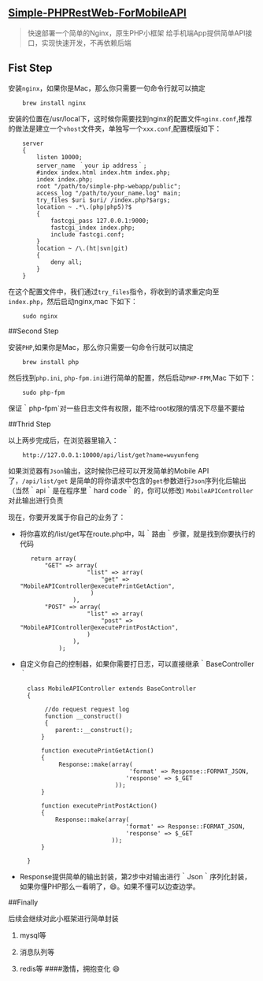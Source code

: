 ## [Simple-PHPRestWeb-ForMobileAPI](https://github.com/wuyunfeng/Simple-PHPRestWeb-ForMobileAPI.git)

> 快速部署一个简单的Nginx，原生PHP小框架 给手机端App提供简单API接口，实现快速开发，不再依赖后端

## Fist Step

安装`nginx`，如果你是Mac，那么你只需要一句命令行就可以搞定
		
		brew install nginx
安装的位置在/usr/local下，这时候你需要找到nginx的配置文件`nginx.conf`,推荐的做法是建立一个`vhost`文件夹，单独写一个`xxx.conf`,配置模版如下：
		
		server
		{
			listen 10000;
			server_name ｀your ip address｀;
			#index index.html index.htm index.php;
			index index.php;
			root "/path/to/simple-php-webapp/public";
			access_log "/path/to/your_name.log" main;
			try_files $uri $uri/ /index.php?$args;
			location ~ .*\.(php|php5)?$
			{
				fastcgi_pass 127.0.0.1:9000;
				fastcgi_index index.php;
				include fastcgi.conf;
    		}
    		location ~ /\.(ht|svn|git) 
    		{
        		deny all;
    		}
		}
在这个配置文件中，我们通过`try_files`指令，将收到的请求重定向至`index.php`，然后启动nginx,mac 下如下：
		
		sudo nginx

##Second Step

安装`PHP`,如果你是Mac，那么你只需要一句命令行就可以搞定
		
		brew install php
		
然后找到`php.ini`, `php-fpm.ini`进行简单的配置，然后启动`PHP-FPM`,Mac 下如下：

		sudo php-fpm
保证｀php-fpm`对一些日志文件有权限，能不给root权限的情况下尽量不要给

##Thrid Step

以上两步完成后，在浏览器里输入：

		http://127.0.0.1:10000/api/list/get?name=wuyunfeng
如果浏览器有`Json`输出，这时候你已经可以开发简单的Mobile API了，`/api/list/get` 是简单的将你请求中包含的`get`参数进行`Json`序列化后输出（当然｀api｀是在程序里｀hard code｀的，你可以修改)
`MobileAPIController`对此输出进行负责

现在，你要开发属于你自己的业务了：


   * 将你喜欢的/list/get写在route.php中，叫｀路由｀步骤，就是找到你要执行的代码
   
   
   			return array(
    			"GET" => array(
        					"list" => array(
           					 	"get" => "MobileAPIController@executePrintGetAction",
       						 )
    					),
    			"POST" => array(
        					"list" => array(
           					 	"post" => "MobileAPIController@executePrintPostAction",
        					)
   		 				),
					);


* 自定义你自己的控制器，如果你需要打日志，可以直接继承｀BaseController｀


		class MobileAPIController extends BaseController
		{

   			 //do request request log
   			 function __construct()
   			 {
        		parent::__construct();
    		}

    		function executePrintGetAction()
    		{
       			 Response::make(array(
           							 'format' => Response::FORMAT_JSON,
            						'response' => $_GET
       							 ));
   		 	}

    		function executePrintPostAction()
    		{
        		Response::make(array(
            						'format' => Response::FORMAT_JSON,
            						'response' => $_GET
        						));
    		}

		}
		


* Response提供简单的输出封装，第2步中对输出进行｀Json｀序列化封装，如果你懂PHP那么一看明了，😄。如果不懂可以边查边学。


##Finally

  后续会继续对此小框架进行简单封装
  
  1. mysql等
  
  2. 消息队列等
  
  3. redis等
####激情，拥抱变化 😄






